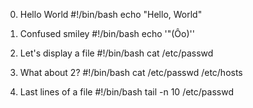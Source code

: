 0. Hello World
#!/bin/bash
echo "Hello, World"

1. Confused smiley
#!/bin/bash
echo '"(Ôo)'\'

2. Let's display a file
#!/bin/bash
cat /etc/passwd

3. What about 2?
#!/bin/bash
cat /etc/passwd /etc/hosts

4. Last lines of a file
#!/bin/bash
tail -n 10 /etc/passwd
